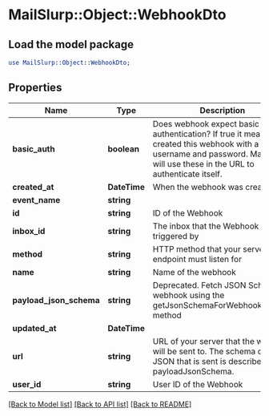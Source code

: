 # MailSlurp::Object::WebhookDto

## Load the model package
```perl
use MailSlurp::Object::WebhookDto;
```

## Properties
Name | Type | Description | Notes
------------ | ------------- | ------------- | -------------
**basic_auth** | **boolean** | Does webhook expect basic authentication? If true it means you created this webhook with a username and password. MailSlurp will use these in the URL to authenticate itself. | [optional] 
**created_at** | **DateTime** | When the webhook was created | [optional] 
**event_name** | **string** |  | [optional] 
**id** | **string** | ID of the Webhook | [optional] 
**inbox_id** | **string** | The inbox that the Webhook will be triggered by | [optional] 
**method** | **string** | HTTP method that your server endpoint must listen for | [optional] 
**name** | **string** | Name of the webhook | [optional] 
**payload_json_schema** | **string** | Deprecated. Fetch JSON Schema for webhook using the getJsonSchemaForWebhookPayload method | [optional] 
**updated_at** | **DateTime** |  | 
**url** | **string** | URL of your server that the webhook will be sent to. The schema of the JSON that is sent is described by the payloadJsonSchema. | [optional] 
**user_id** | **string** | User ID of the Webhook | [optional] 

[[Back to Model list]](../README#documentation-for-models) [[Back to API list]](../README#documentation-for-api-endpoints) [[Back to README]](../README)


